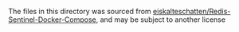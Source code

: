 The files in this directory was sourced from [eiskalteschatten/Redis-Sentinel-Docker-Compose](https://github.com/eiskalteschatten/Redis-Sentinel-Docker-Compose/), and may be subject to another license